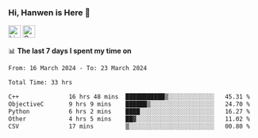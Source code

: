 ### Hi, Hanwen is Here 👋
<p>
	<a href="https://www.linkedin.com/in/liu-hanwen/"><img src="https://img.shields.io/badge/@hanwen-0A66C2?style=flat&logo=LinkedIn&logoColor=white" alt="Linkedin"  height="25px"/></a> 
	<a href="https://scholar.google.com/citations?user=HDF0su0AAAAJ"><img src="https://img.shields.io/badge/scholar-4385FE.svg?&style=plastic&logo=google-scholar&logoColor=white" alt="Google Scholar" height="25px"> </a>
</p>

📊 **The last 7 days I spent my time on** 
<!--START_SECTION:waka-->

```txt
From: 16 March 2024 - To: 23 March 2024

Total Time: 33 hrs

C++              16 hrs 48 mins  ███████████▒░░░░░░░░░░░░░   45.31 %
ObjectiveC       9 hrs 9 mins    ██████▒░░░░░░░░░░░░░░░░░░   24.70 %
Python           6 hrs 2 mins    ████░░░░░░░░░░░░░░░░░░░░░   16.27 %
Other            4 hrs 5 mins    ██▓░░░░░░░░░░░░░░░░░░░░░░   11.02 %
CSV              17 mins         ▒░░░░░░░░░░░░░░░░░░░░░░░░   00.80 %
```

<!--END_SECTION:waka-->


<!--
**david990917/david990917** is a ✨ _special_ ✨ repository because its `README.md` (this file) appears on your GitHub profile.

Here are some ideas to get you started:

- 🔭 I’m currently working on ...
- 🌱 I’m currently learning ...
- 👯 I’m looking to collaborate on ...
- 🤔 I’m looking for help with ...
- 💬 Ask me about ...
- 📫 How to reach me: ...
- 😄 Pronouns: ...
- ⚡ Fun fact: ...
-->
